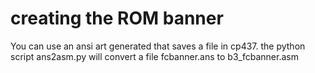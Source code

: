 # creating the ROM banner

You can use an ansi art generated that saves a file in cp437.
the python script ans2asm.py will convert a file fcbanner.ans to b3_fcbanner.asm

